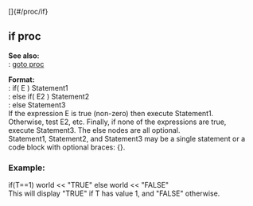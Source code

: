 []{#/proc/if}    
## if proc    
**See also:**    
:   [goto proc](/ref/proc/goto/goto.md)    
<!-- -->    
**Format:**    
:   if( E ) Statement1    
:   else if( E2 ) Statement2    
:   else Statement3    
If the expression E is true (non-zero) then execute Statement1.    
Otherwise, test E2, etc. Finally, if none of the expressions are true,    
execute Statement3. The else nodes are all optional.    
Statement1, Statement2, and Statement3 may be a single statement or a    
code block with optional braces: {}.    
### Example:    
if(T==1) world \<\< \"TRUE\" else world \<\< \"FALSE\"    
This will display \"TRUE\" if T has value 1, and \"FALSE\" otherwise.  